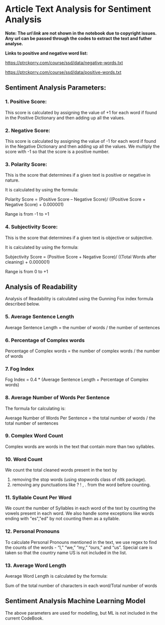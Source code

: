 # Article Text Analysis for Sentiment Analysis
**Note: The _url link_ are not shown in the notebook due to copyright issues. Any url can be passed through the codes to extract the text and futher analyse.**

**Links to positive and negative word list:**

https://ptrckprry.com/course/ssd/data/negative-words.txt

https://ptrckprry.com/course/ssd/data/positive-words.txt
## Sentiment Analysis Parameters: </h2>
### 1. Positive Score: </h3>
This score is calculated by assigning the value of +1 for each word if found in the Positive Dictionary and then adding up all the values.
### 2. Negative Score: </h3>
This score is calculated by assigning the value of -1 for each word if found in the Negative Dictionary and then adding up all the values. We multiply the score with -1 so that the score is a positive number.
### 3. Polarity Score: </h3>
This is the score that determines if a given text is positive or negative in nature.<p>
It is calculated by using the formula:<p>
Polarity Score = (Positive Score – Negative Score)/ ((Positive Score + Negative Score) + 0.000001)<p>
Range is from -1 to +1<p>
### 4. Subjectivity Score: </h3>
This is the score that determines if a given text is objective or subjective. <p>
It is calculated by using the formula:<p>
Subjectivity Score = (Positive Score + Negative Score)/ ((Total Words after cleaning) + 0.000001)<p>
Range is from 0 to +1<p>


## Analysis of Readability
Analysis of Readability is calculated using the Gunning Fox index formula described below.
### 5. Average Sentence Length
Average Sentence Length = the number of words / the number of sentences
### 6. Percentage of Complex words 
Percentage of Complex words = the number of complex words / the number of words 
### 7. Fog Index
Fog Index = 0.4 * (Average Sentence Length + Percentage of Complex words)

### 8. Average Number of Words Per Sentence
The formula for calculating is:<p>
Average Number of Words Per Sentence = the total number of words / the total number of sentences

### 9. Complex Word Count
Complex words are words in the text that contain more than two syllables.

### 10. Word Count
We count the total cleaned words present in the text by 
1.	removing the stop words (using stopwords class of nltk package).
2.	removing any punctuations like ? ! , . from the word before counting.

### 11.	Syllable Count Per Word
We count the number of Syllables in each word of the text by counting the vowels present in each word. We also handle some exceptions like words ending with "es","ed" by not counting them as a syllable.

### 12. Personal Pronouns
To calculate Personal Pronouns mentioned in the text, we use regex to find the counts of the words - “I,” “we,” “my,” “ours,” and “us”. Special care is taken so that the country name US is not included in the list.

### 13.	Average Word Length
Average Word Length is calculated by the formula:<p>
Sum of the total number of characters in each word/Total number of words

## Sentiment Analysis Machine Learning Model
The above parameters are used for modelling, but ML is not included in the current CodeBook.

